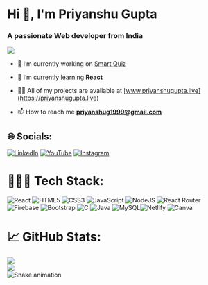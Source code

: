 <h1>Hi 👋, I'm Priyanshu Gupta</h1>
<h3>A passionate Web developer from India</h3>

[![](https://visitcount.itsvg.in/api?id=priyanshu411&icon=5&color=6)](https://visitcount.itsvg.in)

- 🔭 I’m currently working on [Smart Quiz](https://github.com/priyanshu411/Smart-Quiz)

- 🌱 I’m currently learning **React**

- 👨‍💻 All of my projects are available at [www.priyanshugupta.live](https://priyanshugupta.live)

- 📫 How to reach me **priyanshug1999@gmail.com**


## 🌐 Socials:
[![LinkedIn](https://img.shields.io/badge/LinkedIn-%230077B5.svg?logo=linkedin&logoColor=white)](https://linkedin.com/in/priyanshu-g) [![YouTube](https://img.shields.io/badge/YouTube-%23FF0000.svg?logo=YouTube&logoColor=white)](https://youtube.com/channel/UCeUtVhl3haP9LGR8w7fLOkw) [![Instagram](https://img.shields.io/badge/Instagram-%23E4405F.svg?logo=Instagram&logoColor=white)](https://instagram.com/__priyanshu_gupta)

# 👨🏻‍💻 Tech Stack:
![React](https://img.shields.io/badge/react-%2320232a.svg?style=for-the-badge&logo=react&logoColor=%2361DAFB) ![HTML5](https://img.shields.io/badge/html5-%23E34F26.svg?style=for-the-badge&logo=html5&logoColor=white)  ![CSS3](https://img.shields.io/badge/css3-%231572B6.svg?style=for-the-badge&logo=css3&logoColor=white) ![JavaScript](https://img.shields.io/badge/javascript-%23323330.svg?style=for-the-badge&logo=javascript&logoColor=%23F7DF1E)  ![NodeJS](https://img.shields.io/badge/node.js-6DA55F?style=for-the-badge&logo=node.js&logoColor=white) ![React Router](https://img.shields.io/badge/React_Router-CA4245?style=for-the-badge&logo=react-router&logoColor=white) ![Firebase](https://img.shields.io/badge/firebase-%23039BE5.svg?style=for-the-badge&logo=firebase) ![Bootstrap](https://img.shields.io/badge/bootstrap-%23563D7C.svg?style=for-the-badge&logo=bootstrap&logoColor=white) ![C](https://img.shields.io/badge/c-%2300599C.svg?style=for-the-badge&logo=c&logoColor=white) ![Java](https://img.shields.io/badge/java-%23ED8B00.svg?style=for-the-badge&logo=java&logoColor=white)  ![MySQL](https://img.shields.io/badge/mysql-%2300f.svg?style=for-the-badge&logo=mysql&logoColor=white)![Netlify](https://img.shields.io/badge/netlify-%23000000.svg?style=for-the-badge&logo=netlify&logoColor=#00C7B7)  ![Canva](https://img.shields.io/badge/Canva-%2300C4CC.svg?style=for-the-badge&logo=Canva&logoColor=white) 

# 📈 GitHub Stats:
![](https://github-readme-stats.vercel.app/api?username=priyanshu411&theme=tokyonight&hide_border=false&include_all_commits=true&count_private=true)<br/>
![](https://github-readme-streak-stats.herokuapp.com/?user=priyanshu411&theme=tokyonight&hide_border=false)<br/>
<img src="https://raw.githubusercontent.com/priyanshu411/priyanshu411/output/snake.svg" alt="Snake animation" />
